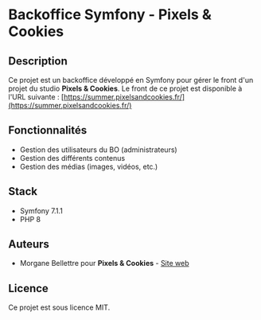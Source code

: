 # Backoffice Symfony - Pixels & Cookies

## Description

Ce projet est un backoffice développé en Symfony pour gérer le front d'un projet du studio **Pixels & Cookies**. 
Le front de ce projet est disponible à l'URL suivante : [https://summer.pixelsandcookies.fr/](https://summer.pixelsandcookies.fr/)

## Fonctionnalités
- Gestion des utilisateurs du BO (administrateurs)
- Gestion des différents contenus
- Gestion des médias (images, vidéos, etc.)

## Stack
- Symfony 7.1.1
- PHP 8

## Auteurs
- Morgane Bellettre pour **Pixels & Cookies** - [Site web](https://pixelsandcookies.fr)

## Licence
Ce projet est sous licence MIT. 
